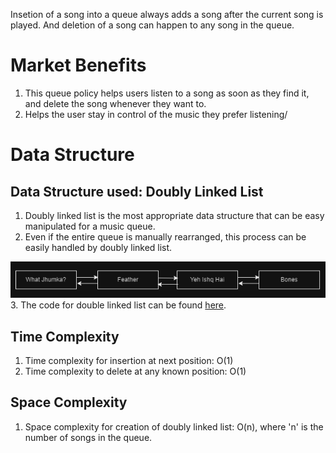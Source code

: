 Insetion of a song into a queue always adds a song after the current song is played. And deletion of a song can happen to any song in the queue.
# Market Benefits
1. This queue policy helps users listen to a song as soon as they find it, and delete the song whenever they want to.
2. Helps the user stay in control of the music they prefer listening/

# Data Structure
## Data Structure used: Doubly Linked List
1. Doubly linked list is the most appropriate data structure that can be easy manipulated for a music queue. <br>
2. Even if the entire queue is manually rearranged, this process can be easily handled by doubly linked list. 

![Doubly Linked List](../images/dll.png)
<br>
3. The code for double linked list can be found [here](../codes/double_linked_list.c).

## Time Complexity
1. Time complexity for insertion at next position: O(1)
2. Time complexity to delete at any known position: O(1)
## Space Complexity
1. Space complexity for creation of doubly linked list: O(n), where 'n' is the number of songs in the queue.

<br>



